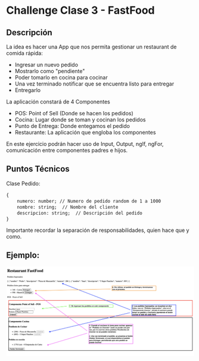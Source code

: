 # Challenge Clase 3 - FastFood

## Descripción

La idea es hacer una App que nos permita gestionar un restaurant de comida rápida:
- Ingresar un nuevo pedido
- Mostrarlo como "pendiente"
- Poder tomarlo en cocina para cocinar
- Una vez terminado notificar que se encuentra listo para entregar
- Entregarlo

La aplicación constará de 4 Componentes
- POS: Point of Sell (Donde se hacen los pedidos)
- Cocina: Lugar donde se toman y cocinan los pedidos
- Punto de Entrega: Donde entegamos el pedido
- Restaurante: La aplicación que engloba los componentes

En este ejercicio podrán hacer uso de Input, Output, ngIf, ngFor, comunicación entre componentes padres e hijos.

## Puntos Técnicos

Clase Pedido:
```
{
    numero: number; // Numero de pedido random de 1 a 1000
    nombre: string;  // Nombre del cliente
    descripcion: string;  // Descripción del pedido
}
```

Importante recordar la separación de responsabilidades, quien hace que y como.


## Ejemplo:

![Alt text](image.png)
